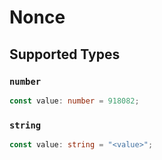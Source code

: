# Nonce


## Supported Types

### `number`

```typescript
const value: number = 918082;
```

### `string`

```typescript
const value: string = "<value>";
```

